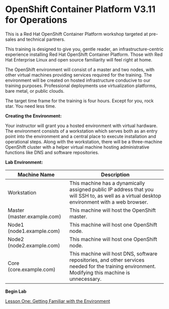 # OpenShift Container Platform V3.11 for Operations
This is a Red Hat OpenShift Container Platform workshop targeted at pre-sales and technical partners. 

This training is designed to give you, gentle reader, an infrastructure-centric experience installing Red Hat OpenShift Container Platform. Those with Red Hat Enterprise Linux and open source familiarity will feel right at home.

The OpenShift environment will consist of a master and two nodes, with other virtual machines providing services required for the training. The environment will be created on hosted infrastructure conducive to our training purposes. Professional deployments use virtualization platforms, bare metal, or public clouds.

The target time frame for the training is four hours. Except for you, rock star. You need less time.

**Creating the Environment:**

Your instructor will grant you a hosted environment with virtual hardware. The environment consists of a workstation which serves both as an entry point into the environment and a central place to execute installation and operational steps. Along with the workstation, there will be a three-machine OpenShift cluster with a helper virtual machine hosting administrative functions like DNS and software repositories. 

**Lab Environment:**

| Machine Name | Description |
| --- | --- |
| Workstation | This machine has a dynamically assigned public IP address that you will SSH to, as well as a virtual desktop environment with a web browser. |
| Master (master.example.com) | This machine will host the OpenShift master. |
| Node1 (node1.example.com) | This machine will host one OpenShift node. |
| Node2 (node2.example.com) | This machine will host one OpenShift node. |
| Core (core.example.com) | This machine will host DNS, software repositories, and other services needed for the training environment. Modifying this machine is unnecessary. |

**Begin Lab**

[Lesson One: Getting Familiar with the Environment](01-lesson-getting_familiar.md)
